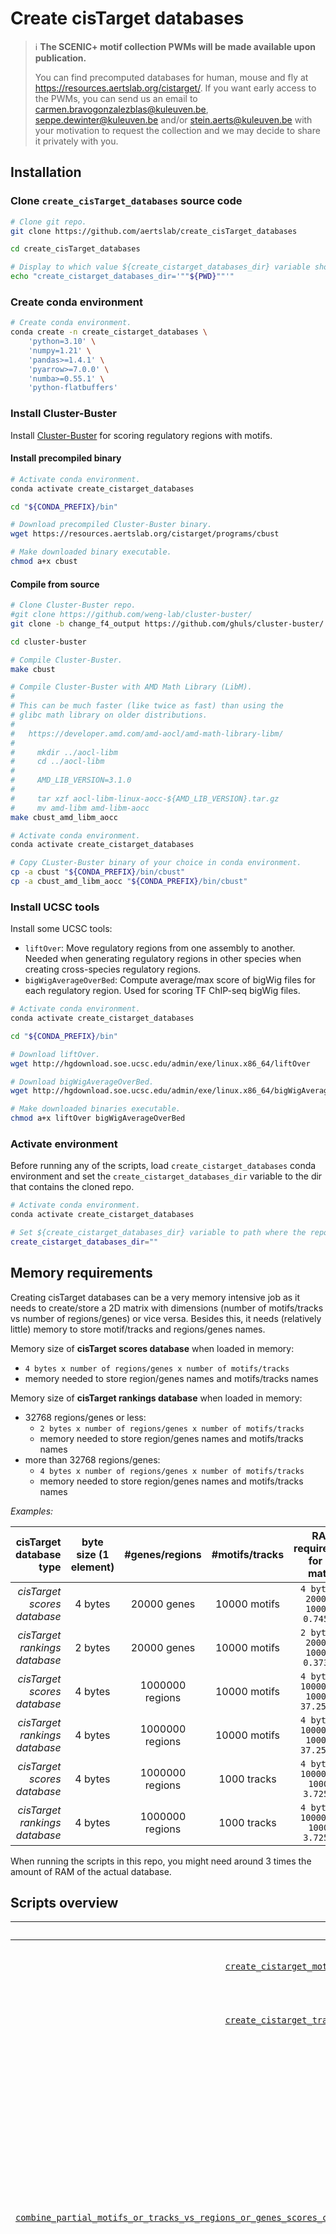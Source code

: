 # Create cisTarget databases

> :information_source: **The SCENIC+ motif collection PWMs will be made available upon publication.**
>
> You can find precomputed databases for human, mouse and fly at https://resources.aertslab.org/cistarget/.
> If you want early access to the PWMs, you can send us an email to carmen.bravogonzalezblas@kuleuven.be,
> seppe.dewinter@kuleuven.be and/or stein.aerts@kuleuven.be with your motivation to request the collection
> and we may decide to share it privately with you.


## Installation


### Clone `create_cisTarget_databases` source code

```bash
# Clone git repo.
git clone https://github.com/aertslab/create_cisTarget_databases

cd create_cisTarget_databases

# Display to which value ${create_cistarget_databases_dir} variable should be set.
echo "create_cistarget_databases_dir='""${PWD}""'"
```


### Create conda environment

```bash
# Create conda environment.
conda create -n create_cistarget_databases \
    'python=3.10' \
    'numpy=1.21' \
    'pandas>=1.4.1' \
    'pyarrow>=7.0.0' \
    'numba>=0.55.1' \
    'python-flatbuffers'
```

### Install Cluster-Buster

Install [Cluster-Buster](https://github.com/ghuls/cluster-buster/) for scoring regulatory regions with motifs.

#### Install precompiled binary

```bash
# Activate conda environment.
conda activate create_cistarget_databases

cd "${CONDA_PREFIX}/bin"

# Download precompiled Cluster-Buster binary.
wget https://resources.aertslab.org/cistarget/programs/cbust

# Make downloaded binary executable.
chmod a+x cbust
```

#### Compile from source

```bash
# Clone Cluster-Buster repo.
#git clone https://github.com/weng-lab/cluster-buster/
git clone -b change_f4_output https://github.com/ghuls/cluster-buster/

cd cluster-buster

# Compile Cluster-Buster.
make cbust

# Compile Cluster-Buster with AMD Math Library (LibM).
#
# This can be much faster (like twice as fast) than using the
# glibc math library on older distributions.
#
#   https://developer.amd.com/amd-aocl/amd-math-library-libm/
#
#     mkdir ../aocl-libm
#     cd ../aocl-libm
#
#     AMD_LIB_VERSION=3.1.0
#
#     tar xzf aocl-libm-linux-aocc-${AMD_LIB_VERSION}.tar.gz
#     mv amd-libm amd-libm-aocc
make cbust_amd_libm_aocc

# Activate conda environment.
conda activate create_cistarget_databases

# Copy CLuster-Buster binary of your choice in conda environment.
cp -a cbust "${CONDA_PREFIX}/bin/cbust"
cp -a cbust_amd_libm_aocc "${CONDA_PREFIX}/bin/cbust"
```


### Install UCSC tools

Install some UCSC tools:
  - `liftOver`: Move regulatory regions from one assembly to another. Needed when generating regulatory regions in
    other species when creating cross-species regulatory regions.
  - `bigWigAverageOverBed`: Compute average/max score of bigWig files for each regulatory region. Used for scoring TF
    ChIP-seq bigWig files.

```bash
# Activate conda environment.
conda activate create_cistarget_databases

cd "${CONDA_PREFIX}/bin"

# Download liftOver.
wget http://hgdownload.soe.ucsc.edu/admin/exe/linux.x86_64/liftOver

# Download bigWigAverageOverBed.
wget http://hgdownload.soe.ucsc.edu/admin/exe/linux.x86_64/bigWigAverageOverBed

# Make downloaded binaries executable.
chmod a+x liftOver bigWigAverageOverBed
```


### Activate environment

Before running any of the scripts, load `create_cistarget_databases` conda environment
and set the `create_cistarget_databases_dir` variable to the dir that contains the cloned repo.

```bash
# Activate conda environment.
conda activate create_cistarget_databases

# Set ${create_cistarget_databases_dir} variable to path where the repo was cloned to.
create_cistarget_databases_dir=""
```


## Memory requirements

Creating cisTarget databases can be a very memory intensive job as it needs to create/store a 2D matrix with dimensions
(number of motifs/tracks vs number of regions/genes) or vice versa. Besides this, it needs (relatively little) memory
to store motif/tracks and regions/genes names.

Memory size of **cisTarget scores database** when loaded in memory:
  - `4 bytes x number of regions/genes x number of motifs/tracks`
  -  memory needed to store region/genes names and motifs/tracks names

Memory size of **cisTarget rankings database** when loaded in memory:
  - 32768 regions/genes or less:
      - `2 bytes x number of regions/genes x number of motifs/tracks`
      - memory needed to store region/genes names and motifs/tracks names
  - more than 32768 regions/genes:
      - `4 bytes x number of regions/genes x number of motifs/tracks`
      -  memory needed to store region/genes names and motifs/tracks names

*Examples:*

| cisTarget database type | byte size (1 element) | #genes/regions | #motifs/tracks | RAM requirement for 2D matrix |
| ---: | :---: | :---: | :---: | :---: |
| *cisTarget scores database*   | 4 bytes | 20000 genes     | 10000 motifs | `4 bytes x 20000 x 10000 = 0.745 GB` |
| *cisTarget rankings database* | 2 bytes | 20000 genes     | 10000 motifs | `2 bytes x 20000 x 10000 = 0.373 GB` |
| *cisTarget scores database*   | 4 bytes | 1000000 regions | 10000 motifs | `4 bytes x 1000000 x 10000 = 37.253 GB` |
| *cisTarget rankings database* | 4 bytes | 1000000 regions | 10000 motifs | `4 bytes x 1000000 x 10000 = 37.253 GB` |
| *cisTarget scores database*   | 4 bytes | 1000000 regions | 1000 tracks  | `4 bytes x 1000000 x 1000 = 3.725 GB` |
| *cisTarget rankings database* | 4 bytes | 1000000 regions | 1000 tracks  | `4 bytes x 1000000 x 1000 = 3.725 GB` |


When running the scripts in this repo, you might need around 3 times the amount of RAM of the actual database.



## Scripts overview

|                                                                                                                                                                   script | description                                                                                                                                                                                                                                                |
|-------------------------------------------------------------------------------------------------------------------------------------------------------------------------:|------------------------------------------------------------------------------------------------------------------------------------------------------------------------------------------------------------------------------------------------------------|
|                                                                                             [`create_cistarget_motif_databases.py`](#create_cistarget_motif_databasespy) | Create cisTarget motif databases.                                                                                                                                                                                                                          |
|                                                                                             [`create_cistarget_track_databases.py`](#create_cistarget_track_databasespy) | Create cisTarget track databases.                                                                                                                                                                                                                          |
|           [`combine_partial_motifs_or_tracks_vs_regions_or_genes_scores_cistarget_dbs.py`](#combine_partial_motifs_or_tracks_vs_regions_or_genes_scores_cistarget_dbspy) | Combine partial cisTarget motifs or tracks vs regions or genes scores databases to: **1)** a complete cisTarget motifs or tracks regions or genes scores database and **2)** a complete cisTarget regions or genes vs motifs or tracks scores database.    |
|           [`combine_partial_regions_or_genes_vs_motifs_or_tracks_scores_cistarget_dbs.py`](#combine_partial_regions_or_genes_vs_motifs_or_tracks_scores_cistarget_dbspy) | Combine partial cisTarget regions or genes vs motifs or tracks scores databases to: **1)** a complete cisTarget regions or genes vs motifs or tracks scores database and **2)** a complete cisTarget motifs or tracks vs regions or genes scores database. |
| [`convert_motifs_or_tracks_vs_ regions_or_genes_scores_to_ rankings_cistarget_dbs.py`](#convert_motifs_or_tracks_vs_regions_or_genes_scores_to_rankings_cistarget_dbspy) | Convert cisTarget motifs or tracks vs regions or genes scores database to cisTarget rankings database.                                                                                                                                                     |
|                                                                               [`create_cross_species_motifs_rankings_db.py`](#create_cross_species_motifs_rankings_dbpy) | Create cisTarget cross-species motifs rankings databases.                                                                                                                                                                                                  |


### Usage


#### create_cistarget_motif_databases.py

```bash
❯ ${create_cistarget_databases_dir}/create_cistarget_motif_databases.py --help
usage: create_cistarget_motif_databases.py [-h] -f FASTA_FILENAME [-F ORIGINAL_SPECIES_FASTA_FILENAME]
                                           -M MOTIFS_DIR -m MOTIFS_LIST_FILENAME
                                           [-5 MOTIF_MD5_TO_MOTIF_ID_FILENAME] -o DB_PREFIX
                                           [-c CLUSTER_BUSTER_PATH] [-t NBR_THREADS]
                                           [-p CURRENT_PART NBR_TOTAL_PARTS]
                                           [-g EXTRACT_GENE_ID_FROM_REGION_ID_REGEX_REPLACE]
                                           [-b BG_PADDING] [--min MIN_NBR_MOTIFS] [--max MAX_NBR_MOTIFS]
                                           [-l] [-s SEED] [-r SSH_COMMAND]

Create cisTarget motif databases.

options:
  -h, --help            show this help message and exit
  -f FASTA_FILENAME, --fasta FASTA_FILENAME
                        FASTA filename which contains the regions/genes to score with Cluster-Buster for
                        each motif. When creating a cisTarget species database from regions/genes lifted
                        over from a different species, provide the original FASTA file for that species
                        to -F.
  -F ORIGINAL_SPECIES_FASTA_FILENAME, --fasta-original-species ORIGINAL_SPECIES_FASTA_FILENAME
                        FASTA filename which contains all the regions/genes of the original species. The
                        fasta file provided to -f can contain less regions (not all regions could be
                        lifted over) than the one provided to -F, but to create a cisTarget cross-
                        species database later, all individual cisTarget species databases need to
                        contain the same amount of regions/genes.
  -M MOTIFS_DIR, --motifs_dir MOTIFS_DIR
                        Path to directory with Cluster-Buster motifs.
  -m MOTIFS_LIST_FILENAME, --motifs MOTIFS_LIST_FILENAME
                        Filename with list of motif IDs or motif MD5 names to be scored from directory
                        specified by "--motifs_dir".
  -5 MOTIF_MD5_TO_MOTIF_ID_FILENAME, --md5 MOTIF_MD5_TO_MOTIF_ID_FILENAME
                        Filename with motif MD5 to motif ID mappings to map Cluster-Buster motif MD5
                        filenames to motif IDs.
  -o DB_PREFIX, --output DB_PREFIX
                        Feather database prefix output filename.
  -c CLUSTER_BUSTER_PATH, --cbust CLUSTER_BUSTER_PATH
                        Path to Cluster-Buster (https://github.com/weng-lab/cluster-buster/). Default:
                        "cbust".
  -t NBR_THREADS, --threads NBR_THREADS
                        Number of threads to use when scoring motifs. Default: 1.
  -p CURRENT_PART NBR_TOTAL_PARTS, --partial CURRENT_PART NBR_TOTAL_PARTS
                        Divide the motif list in a number of total parts (of similar size) and score
                        only the part defined by current_part. This allows creating partial databases on
                        machines which do not have enough RAM to score all motifs in one iteration. This
                        will only create a partial regions/genes vs motifs scoring database ({db_prefix}
                        .part_000{current_part}_of_000{nbr_total_parts}.regions_vs_motifs.scores.feather
                        or {db_prefix}.part_000{current_part}_of_000{nbr_total_parts}.genes_vs_motifs.sc
                        ores.feather).
  -g EXTRACT_GENE_ID_FROM_REGION_ID_REGEX_REPLACE, --genes EXTRACT_GENE_ID_FROM_REGION_ID_REGEX_REPLACE
                        Take top CRM score for a gene by taking the maximum CRM score of multiple
                        regions for that gene. Define a regex which will remove the non-gene part of the
                        region ID, so only the gene ID remains. Examples: "gene_id#some_number":
                        "#[0-9]+$" or "region_id@@gene_id": "^.+@@".
  -b BG_PADDING, --bgpadding BG_PADDING
                        Background padding in bp that was added for each sequence in FASTA file.
                        Default: 0.
  --min MIN_NBR_MOTIFS  Minimum number of motifs needed per Cluster-Buster motif file to be considered
                        for scoring (filters motifs list). Default: 1.
  --max MAX_NBR_MOTIFS  Maximum number of motifs needed per Cluster-Buster motif file to be considered
                        for scoring (filters motifs list). Default: None.
  -l, --mask            Consider masked (lowercase) nucleotides as Ns.
  -s SEED, --seed SEED  Random seed used for breaking ties when creating rankings for a range of tied
                        scores. When setting this seed to a specific value and running this script with
                        the same input, will result in the same rankings databases as output.
  -r SSH_COMMAND, --ssh SSH_COMMAND
                        If defined, run Cluster-Buster over ssh by running the provided command to make
                        the connection before running Cluster-Buster itself. Example: 'ssh -o
                        ControlMaster=auto -o ControlPath=/tmp/ssh-control-path-%l-%h-%p-%r -o
                        ControlPersist=600 <hostname>'
```


#### create_cistarget_track_databases.py

```bash
❯ ${create_cistarget_databases_dir}/create_cistarget_track_databases.py --help
usage: create_cistarget_track_databases.py [-h] -b BED_FILENAME -T TRACKS_DIR -d TRACKS_LIST_FILENAME
                                           -o DB_PREFIX [-a BIGWIG_AVERAGE_OVER_BED_PATH]
                                           [-t NBR_THREADS] [-p CURRENT_PART NBR_TOTAL_PARTS]
                                           [-g EXTRACT_GENE_ID_FROM_REGION_ID_REGEX_REPLACE] [-s SEED]
                                           [-r SSH_COMMAND]

Create cisTarget track databases.

options:
  -h, --help            show this help message and exit
  -b BED_FILENAME, --bed BED_FILENAME
                        BED filename which contains the regions/genes to score with
                        bigWigAverageOverBed for each bigwig track (ChIP-seq) files.
  -T TRACKS_DIR, --tracks_dir TRACKS_DIR
                        Path to directory with bigwig track (ChIP-seq) files.
  -d TRACKS_LIST_FILENAME, --tracks TRACKS_LIST_FILENAME
                        Filename with list of track IDs to be scored from directory specified by "--
                        tracks_dir".
  -o DB_PREFIX, --output DB_PREFIX
                        Feather database prefix output filename.
  -a BIGWIG_AVERAGE_OVER_BED_PATH, --bwaob BIGWIG_AVERAGE_OVER_BED_PATH
                        Path to bigWigAverageOverBed
                        (http://hgdownload.soe.ucsc.edu/admin/exe/linux.x86_64/bigWigAverageOverBed).
                        Default: "bigWigAverageOverBed".
  -t NBR_THREADS, --threads NBR_THREADS
                        Number of threads to use when scoring tracks. Default: 1.
  -p CURRENT_PART NBR_TOTAL_PARTS, --partial CURRENT_PART NBR_TOTAL_PARTS
                        Divide the tracks list in a number of total parts (of similar size) and score
                        only the part defined by current_part. This allows creating partial databases
                        on machines which do not have enough RAM to score all tracks in one iteration.
                        This will only create a partial regions/genes vs tracks scoring database ({db_p
                        refix}.part_000{current_part}_of_000{nbr_total_parts}.regions_vs_tracks.scores.
                        feather or {db_prefix}.part_000{current_part}_of_000{nbr_total_parts}.genes_vs_
                        tracks.scores.feather).
  -g EXTRACT_GENE_ID_FROM_REGION_ID_REGEX_REPLACE, --genes EXTRACT_GENE_ID_FROM_REGION_ID_REGEX_REPLACE
                        Take top score for a gene by taking the maximum score of multiple regions for
                        that gene. Define a regex which will remove the non-gene part of the region ID,
                        so only the gene ID remains. Examples: "gene_id#some_number": "#[0-9]+$" or
                        "region_id@@gene_id": "^.+@@".
  -s SEED, --seed SEED  Random seed used for breaking ties when creating rankings for a range of tied
                        scores. When setting this seed to a specific value and running this script with
                        the same input, will result in the same rankings databases as output.
  -r SSH_COMMAND, --ssh SSH_COMMAND
                        If defined, run bigWigAverageOverBed over ssh by running the provided command
                        to make the connection before running bigWigAverageOverBed itself. Example:
                        'ssh -o ControlMaster=auto -o ControlPath=/tmp/ssh-control-path-%l-%h-%p-%r -o
                        ControlPersist=600 <hostname>'
```


#### combine_partial_motifs_or_tracks_vs_regions_or_genes_scores_cistarget_dbs.py

```bash
❯ ${create_cistarget_databases_dir}/combine_partial_motifs_or_tracks_vs_regions_or_genes_scores_cistarget_dbs.py --help
usage: combine_partial_motifs_or_tracks_vs_regions_or_genes_scores_cistarget_dbs.py
       [-h] -i INPUT -o OUTPUT_DIR

Combine partial cisTarget motifs or tracks vs regions or genes scores databases to: 1) a complete
cisTarget motifs or tracks vs regions or genes scores database and2) a complete cisTarget regions or
genes vs motifs or tracks scores database.

options:
  -h, --help            show this help message and exit
  -i INPUT, --input INPUT
                        Input directory or database prefix with partial cisTarget motif or track vs
                        regions or genes scores database Feather files.
  -o OUTPUT_DIR, --output OUTPUT_DIR
                        Output directory to which the 1) complete cisTarget motifs or tracks vs
                        regions or genes scores database Feather files and 2) complete cisTarget
                        regions or genes vs motif or track scores database Feather files will be
                        written.
```

#### combine_partial_regions_or_genes_vs_motifs_or_tracks_scores_cistarget_dbs.py

```bash
❯ ${create_cistarget_databases_dir}/combine_partial_regions_or_genes_vs_motifs_or_tracks_scores_cistarget_dbs.py --help
usage: combine_partial_regions_or_genes_vs_motifs_or_tracks_scores_cistarget_dbs.py
       [-h] -i INPUT -o OUTPUT_DIR

Combine partial cisTarget regions or genes vs motifs or tracks scores databases to: 1) a complete
cisTarget regions or genes vs motifs or tracks scores database and 2) a complete cisTarget motifs or
tracks vs regions or genes scores database.

options:
  -h, --help            show this help message and exit
  -i INPUT, --input INPUT
                        Input directory or database prefix with partial cisTarget regions or genes vs
                        motif or track scores database Feather files.
  -o OUTPUT_DIR, --output OUTPUT_DIR
                        Output directory to which the 1) complete cisTarget regions or genes vs motif
                        or track scores database Feather files and 2) complete cisTarget motifs or
                        tracks vs regions or genes scores database Feather files will be written.
```


#### convert_motifs_or_tracks_vs_regions_or_genes_scores_to_rankings_cistarget_dbs.py

```bash
❯ ${create_cistarget_databases_dir}/convert_motifs_or_tracks_vs_regions_or_genes_scores_to_rankings_cistarget_dbs.py --help
usage: convert_motifs_or_tracks_vs_regions_or_genes_scores_to_rankings_cistarget_dbs.py
       [-h] -i CT_SCORES_DB_MOTIFS_OR_TRACKS_VS_REGIONS_OR_GENES_FILENAME [-s SEED]

Convert cisTarget motifs or tracks vs regions or genes scores database to cisTarget rankings
database.

optional arguments:
  -h, --help            show this help message and exit
  -i CT_SCORES_DB_MOTIFS_OR_TRACKS_VS_REGIONS_OR_GENES_FILENAME, --db CT_SCORES_DB_MOTIFS_OR_TRACKS_VS_REGIONS_OR_GENES_FILENAME
                        cisTarget motifs or tracks vs regions or genes scores database filename.
                        The cisTarget rankings database Feather file will be written to the same
                        directory.
  -s SEED, --seed SEED  Random seed used for breaking ties when creating rankings for a range of tied
                        scores. When setting this seed to a specific value and running this script with
                        the same input, will result in the same cisTarget rankings databases as output.

```


#### create_cross_species_motifs_rankings_db.py

```bash
❯ ${create_cistarget_databases_dir}/create_cross_species_motifs_rankings_db.py -h
usage: create_cross_species_motifs_rankings_db.py [-h] -i INPUT -o OUTPUT_DIR

Create cisTarget cross-species motifs rankings databases.

optional arguments:
  -h, --help            show this help message and exit
  -i INPUT, --input INPUT
                        Input directory or database prefix with cisTarget motifs vs regions or genes
                        rankings databases per species.
  -o OUTPUT_DIR, --output OUTPUT_DIR
                        Output directory to which the cisTarget cross-species motifs rankings database
                        files will be written.
```



# Creating cisTarget databases: details

To create cisTarget databases:
  - FASTA file with regulatory regions:
      - gene-based
      - region-based
  - motifs or TF ChIP-seq tracks:
      - motifs: in Cluster-Buster format
      - tracks: bigWig files of TF ChIP-seq data


## Creating cisTarget motif databases

cisTarget motif databases can be created in 2 ways:
  - [Score all motifs at once and create rankings](#score-all-motifs-at-once-and-create-rankings)
  - [Score motifs in different parts and generate rankings in a separate step](#score-motifs-in-different-parts-and-generate-rankings-in-a-separate-step)


### Score all motifs at once and create rankings

Create cisTarget motif databases:
  - [`create_cistarget_motif_databases.py`](#create_cistarget_motif_databasespy)
      - for each motif score all regulatory regions and create a cisTarget motifs vs regions/genes scores db:
          - `*.motifs_vs_regions.scores.feather`
          - `*.motifs_vs_genes.scores.feather`
      - transpose cisTarget motifs vs regions/genes scores db to cisTarget regions/genes vs motifs scores db:
          - `*.regions_vs_motifs.scores.feather`
          - `*.genes_vs_motifs.scores.feather`
      - creating a ranking for each regulatory region per motif based on the CRM score of the motif for that region and
        create a cisTarget motifs vs regions/genes rankings db:
          - `*.motifs_vs_regions.rankings.feather`
          - `*.motifs_vs_genes.rankings.feather`
      - transpose cisTarget motifs vs regions/genes rankings db to cisTarget regions/genes vs motifs rankings db:
          - `*.regions_vs_motifs.rankings.feather`
          - `*.genes_vs_motifs.rankings.feather`


```bash
# FASTA file with sequences per region IDs / gene IDs.
fasta_filename=
# Directory with motifs in Cluster-Buster format.
motifs_dir=
# File with motif IDs (base name of motif file in ${motifs_dir}).
motifs_list_filename=
# cisTarget motif database output prefix.
db_prefix=

nbr_threads=22


"${create_cistarget_databases_dir}/create_cistarget_motif_databases.py" \
    -f "${fasta_filename}" \
    -M "${motifs_dir}" \
    -m "${motifs_list_filename}" \
    -o "${db_prefix}" \
    -t "${nbr_threads}"
```


### Score all tracks at once and create rankings

Create cisTarget tracks databases:
  - [`create_cistarget_track_databases.py`](#create_cistarget_track_databasespy)
      - for each track score all regulatory regions and create a cisTarget tracks vs regions/genes scores db:
          - `*.tracks_vs_regions.scores.feather`
          - `*.tracks_vs_genes.scores.feather`
      - transpose cisTarget track vs regions/genes scores db to cisTarget regions/genes vs tracks scores db:
          - `*.regions_vs_tracks.scores.feather`
          - `*.genes_vs_tracks.scores.feather`
      - creating a ranking for each regulatory region per motif based on the track score of the track for that region
        and create a cisTarget track vs regions/genes rankings db:
          - `*.tracks_vs_regions.rankings.feather`
          - `*.tracks_vs_genes.rankings.feather`
      - transpose cisTarget tracks vs regions/genes rankings db to cisTarget regions/genes vs tracks rankings db:
          - `*.regions_vs_tracks.rankings.feather`
          - `*.genes_vs_tracks.rankings.feather`


```bash
# BED file with regions to score.
regions_bed_filename=
# Directory with bigWig tracks of TF-ChIP-seq data.
tracks_dir=
# File with track IDs (base names of bigWig files in ${tracks_dir}).
tracks_list_filename=
# cisTarget track database output prefix.
db_prefix=

nbr_threads=22


"${create_cistarget_databases_dir}/create_cistarget_track_databases.py" \
    -b "${regions_bed_filename}" \
    -T "${tracks_dir}" \
    -d "${tracks_list_filename}" \
    -o "${db_prefix}" \
    -t "${nbr_threads}"
```



### Score motifs in different parts and generate rankings in a separate step

Create cisTarget motif databases:
  1) [`create_cistarget_motif_databases.py`](#create_cistarget_motif_databasespy):
      - score the whole list of motifs in several parts by running `create_cistarget_motif_databases.py` with the
        `-p ${current_part} ${nbr_total_parts}`  option with `${current_part}` set from `1` to `${nbr_total_parts}`.
        Each run will create motif scores (for the current subset of motifs) for all regulatory regions and create a partial
        cisTarget motifs vs regions/genes scores db:
          - `*.part_${current_part}_of_${nbr_total_parts}.motifs_vs_regions.scores.feather`
          - `*.part_${current_part}_of_${nbr_total_parts}.motifs_vs_genes.scores.feather`
  2) [`combine_partial_motifs_or_tracks_vs_regions_or_genes_scores_cistarget_dbs.py`](#combine_partial_motifs_or_tracks_vs_regions_or_genes_scores_cistarget_dbspy):
      - Combine partial cisTarget motifs vs regions/genes scores db to:
          - a complete cisTarget motifs vs regions/genes scores database:
              - `*.motifs_vs_regions.scores.feather`
              - `*.motifs_vs_genes.scores.feather`
          - a complete cisTarget regions/genes vs motifs scores database:
              - `*.regions_vs_motifs.scores.feather`
              - `*.genes_vs_motifs.scores.feather`
          - partial cisTarget scores databases can be deleted afterwards.
  3) [`convert_motifs_or_tracks_vs_regions_or_genes_scores_to_rankings_cistarget_dbs.py`](#convert_motifs_or_tracks_vs_regions_or_genes_scores_to_rankings_cistarget_dbspy)
      - creating a ranking for each regulatory region per motif based on the CRM score of the motif for that region and
        create a cisTarget motifs vs regions/genes rankings db:
          - `*.motifs_vs_regions.rankings.feather`
          - `*.motifs_vs_genes.rankings.feather`
      - transpose cisTarget motifs vs regions/genes rankings db to cisTarget regions/genes vs motifs rankings db:
          - `*.regions_vs_motifs.rankings.feather`
          - `*.genes_vs_motifs.rankings.feather`


#### Step 1

Using `-p` or `--partial` of [`create_cistarget_motif_databases.py` (help)](#create_cistarget_motif_databasespy) will
divide the motif list in a number of total parts (`${nbr_total_parts}`) (of similar size) and score only the part
defined by`${current_part}`.

This allows creating partial databases on machines which do not have enough RAM to score all motifs in one iteration
and/or running the motif scoring on multiple nodes (where each node runs the motif scoring with a different value for
`${current_part}`) in parallel. This is quite useful if the number of region/genes is quite high.

This will only create a partial cisTarget motifs vs regions/genes scores database files:
   - `${output_db_prefix}.part_0*${current_part}_of_0*${nbr_total_parts}.motifs_vs_regions.scores.feather`
   - `${output_db_prefix}.part_0*${current_part}_of_0*${nbr_total_parts}.motifs_vs_genes.scores.feather`


```bash
# FASTA file with sequences per region IDs / gene IDs.
fasta_filename=
# Directory with motifs in Cluster-Buster format.
motifs_dir=
# File with motif IDs (base name of motif file in ${motifs_dir}).
motifs_list_filename=
# cisTarget motif database output prefix.
db_prefix=

nbr_threads=22
nbr_parts=10

# Create a partial directory, so partial cisTarget database files can be deleted easily afterwards.
mkdir partial

# Each invocation of the for loop (with different ${current_part}) can also be submitted to a different node to speedup
# the motif scoring.

for current_part in $(seq 1 ${nbr_total_parts}) ; do
    "${create_cistarget_databases_dir}/create_cistarget_motif_databases.py" \
         -f "${fasta_filename}" \
         -M "${motifs_dir}" \
         -m "${motifs_list_filename}" \
         -p "${current_part}" "${nbr_total_parts}" \
         -o "partial/${db_prefix}" \
         -t "${nbr_threads}"
done
```


When creating cross-species databases, motif scoring should be done with regulatory regions after liftover
(`fasta_filename`), while the original regulatory regions fasta file (`original_species_fasta_filename`) should also be
provided. The latter is only used to make sure that all regions/genes of the original regulatory regions are in the
generated cisTarget database as some regions might get lost after liftover. cisTarget motif score databases need to be
generated for each species of interest.

```bash
# FASTA file with sequences per region IDs / gene IDs.
fasta_filename=
# FASTA file with sequences per region IDs / gene IDs of the original species.
original_species_fasta_filename=
# Directory with motifs in Cluster-Buster format.
motifs_dir=
# File with motif IDs (base name of motif file in ${motifs_dir}).
motifs_list_filename=
# cisTarget motif database output prefix.
db_prefix=

nbr_threads=22


"${create_cistarget_databases_dir}/create_cistarget_motif_databases.py" \
    -f "${fasta_filename}" \
    -F "${original_species_fasta_filename}" \
    -M "${motifs_dir}" \
    -m "${motifs_list_filename}" \
    -o "${db_prefix}" \
    -t "${nbr_threads}"
```

#### Step 2

> *See [Memory requirements](#memory-requirements) to
have a rough guess about the amount of memory needed in case you have problems running this step.*


When all partial cisTarget regions/genes vs motifs scores database files are created:
  - `${db_prefix}.part_0*of_0*${nbr_total_parts}.motifs_vs_regions.scores.feather`
  - `${db_prefix}.part_0*_of_0*${nbr_total_parts}.motifs_vs_genes.scores.feather`

they can be combined with
[`combine_partial_motifs_or_tracks_vs_regions_or_genes_scores_cistarget_dbs.py` (help)](#combine_partial_rmotifs_or_tracks_vs_regions_or_genes_scores_cistarget_dbspy)
to:
  - a complete cisTarget regions/genes vs motifs scores database:
      - `*.motifs_vs_regions.scores.feather`
      - `*.motifs_vs_genes.scores.feather`
  - a complete cisTarget motifs vs regions/genes scores database:
      - `*.regions_vs_motifs.scores.feather`
      - `*.genes_vs_motifs.scores.feather`

Partial cisTarget scores databases can be deleted afterwards.


```bash
"${create_cistarget_databases_dir}/combine_partial_motifs_or_tracks_vs_regions_or_genes_cistarget_dbs.py \
    -i partial/ \
    -o .

# Partial cisTarget databases can be removed.
#rm -r partial
```


#### Step 3

> *See [Memory requirements](#memory-requirements) to
have a rough guess about the amount of memory needed in case you have problems running this step.*


Create rankings from a complete cisTarget regions/genes vs motifs scores database with
[`convert_motifs_or_tracks_vs_regions_or_genes_scores_to_rankings_cistarget_dbs.py` (help)](#convert_motifs_or_tracks_vs_regions_or_genes_scores_to_rankings_cistarget_dbspy):
  - creating a ranking for each regulatory region per motif based on the CRM score of the motif for that region and
    create a cisTarget motifs vs regions/genes rankings db:
      - `*.motifs_vs_regions.rankings.feather`
      - `*.motifs_vs_genes.rankings.feather`
  - transpose cisTarget motifs vs regions/genes rankings db to cisTarget regions/genes vs motifs rankings db:
      - `*.regions_vs_motifs.rankings.feather`
      - `*.genes_vs_motifs.rankings.feather`


```bash
# cisTarget database filename:
#   - *.motifs_vs_regions.rankings.feather
#   - *.motifs_vs_genes.rankings.feather
db_filename=

"${create_cistarget_databases_dir}/convert_motifs_or_tracks_vs_regions_or_genes_scores_to_rankings_cistarget_dbs.py \
    -i "${db_filename}"
```



## Create cisTarget cross-species motifs rankings database

To create cisTarget cross-species motifs rankings database:
  - liftover regulatory regions of main species to each species of interest.
  - [`Create cisTarget motif databases`](#creating-cistarget-motif-databases) for each lifted over regulatory regions
    FASTA file.convert_motifs_or_tracks_vs_regions_or_genes_scores_to_rankings_cistarget_dbs.py
  - Create cisTarget cross-species motifs rankings from individual (per species) cisTarget motifs rankings databases
    with [`create_cross_species_motifs_rankings_db.py`](#create_cross_species_motifs_rankings_dbpy)

```bash
# cisTarget database prefix which matches the common part of all cisTarget rankings databases (or just the directory
# that contains them).
db_prefix=

# Output directory.
output_dir=


"${create_cistarget_databases_dir}/create_cross_species_motifs_rankings_db.py \
    -i "${db_prefix}" \
    -o "${output_dir}"
```

